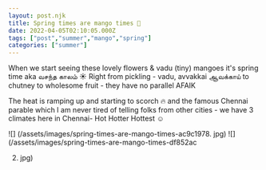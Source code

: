 ```yaml
---
layout: post.njk
title: Spring times are mango times 🍋
date: 2022-04-05T02:10:05.000Z
tags: ["post","summer","mango","spring"]
categories: ["summer"]
---
```


When we start seeing these lovely flowers & vadu (tiny) mangoes it's spring time aka வசந்த காலம் ☀️ Right from pickling - vadu, avvakkai ஆவக்காய் to chutney to wholesome fruit - they have no parallel AFAIK

The heat is ramping up and starting to scorch 🔥 and the famous Chennai parable which I am never tired of telling folks from other cities - we have 3 climates here in Chennai- Hot Hotter Hottest ☺️

![] (/assets/images/spring-times-are-mango-times-ac9c1978. jpg) ![] (/assets/images/spring-times-are-mango-times-df852ac

2. jpg)
